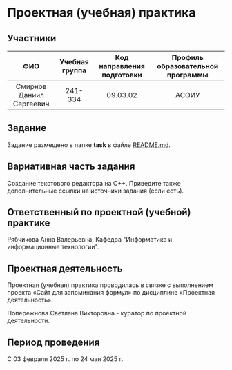 # Проектная (учебная) практика

## Участники

|           ФИО            | Учебная группа | Код направления подготовки | Профиль образовательной программы |
| :----------------------: | :------------: | :------------------------: | :-------------------------------: |
| Смирнов Даниил Сергеевич |    241-334     |          09.03.02          |               АСОИУ               |

## Задание

Задание размещено в папке **task** в файле [README.md](task/README.md).

## Вариативная часть задания

Создание текстового редактора на C++. Приведите также дополнительные ссылки на источники задания (если есть).

## Ответственный по проектной (учебной) практике

Рябчикова Анна Валерьевна, Кафедра "Информатика и информационные технологии".

## Проектная деятельность

Проектная (учебная) практика проводилась в связке с выполнением проекта «Сайт для запоминания формул» по дисциплине «Проектная деятельность».

Попережнова Светлана Викторовна - куратор по проектной деятельности.

## Период проведения

С 03 февраля 2025 г. по 24 мая 2025 г.
